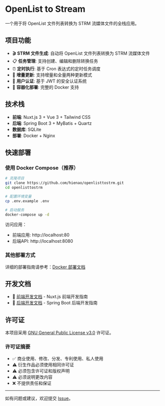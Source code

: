 # OpenList to Stream

一个用于将 OpenList 文件列表转换为 STRM 流媒体文件的全栈应用。

## 项目功能

- 🎬 **STRM 文件生成**: 自动将 OpenList 文件列表转换为 STRM 流媒体文件
- 📋 **任务管理**: 支持创建、编辑和删除转换任务
- ⏰ **定时执行**: 基于 Cron 表达式的定时任务调度
- 🔄 **增量更新**: 支持增量和全量两种更新模式
- 🔐 **用户认证**: 基于 JWT 的安全认证系统
- 🐳 **容器化部署**: 完整的 Docker 支持

## 技术栈

- **前端**: Nuxt.js 3 + Vue 3 + Tailwind CSS
- **后端**: Spring Boot 3 + MyBatis + Quartz
- **数据库**: SQLite
- **部署**: Docker + Nginx

## 快速部署

### 使用 Docker Compose（推荐）

```bash
# 克隆项目
git clone https://github.com/hienao/openlisttostrm.git
cd openlisttostrm

# 配置环境变量
cp .env.example .env

# 启动服务
docker-compose up -d
```

访问应用：
- 前端应用: http://localhost:80
- 后端API: http://localhost:8080

### 其他部署方式

详细的部署指南请参考：[Docker 部署文档](.github/DOCKER_SETUP.md)

## 开发文档

- 📖 [前端开发文档](frontend-dev.md) - Nuxt.js 前端开发指南
- 📖 [后端开发文档](backend-dev.md) - Spring Boot 后端开发指南

## 许可证

本项目采用 [GNU General Public License v3.0](LICENSE) 许可证。

### 许可证摘要

- ✅ 商业使用、修改、分发、专利使用、私人使用
- ⚠️ 衍生作品必须使用相同许可证
- ⚠️ 必须包含许可证和版权声明
- ⚠️ 必须说明更改内容
- ❌ 不提供责任和保证

---

如有问题或建议，欢迎提交 [Issue](https://github.com/hienao/openlisttostrm/issues)。